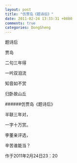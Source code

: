 ```yaml
---
layout: post
title: "仿贾岛《题诗后》"
date: 2011-02-24 13:33:31 +0800
comments: true
categories: DongSheng
---
```


题诗后

贾岛

二句三年得

一吟双泪流

知音如不赏

归卧故山丘

 

######仿贾岛《题诗后》


半联三年对，

一字十万赏。

李董亲评选，

辛苦谁能当？

作于2011年2月24日23：20